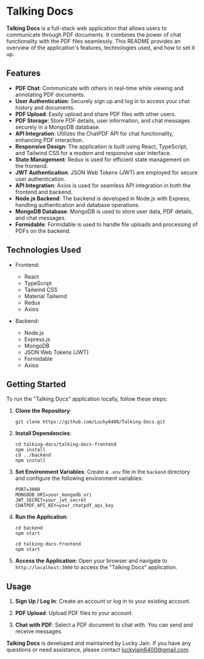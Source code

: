 # Talking Docs

**Talking Docs** is a full-stack web application that allows users to communicate through PDF documents. It combines the power of chat functionality with the PDF files seamlessly. This README provides an overview of the application's features, technologies used, and how to set it up.

## Features

- **PDF Chat**: Communicate with others in real-time while viewing and annotating PDF documents.
- **User Authentication**: Securely sign up and log in to access your chat history and documents.
- **PDF Upload**: Easily upload and share PDF files with other users.
- **PDF Storage**: Store PDF details, user information, and chat messages securely in a MongoDB database.
- **API Integration**: Utilizes the ChatPDF API for chat functionality, enhancing PDF interaction.
- **Responsive Design**: The application is built using React, TypeScript, and Tailwind CSS for a modern and responsive user interface.
- **State Management**: Redux is used for efficient state management on the frontend.
- **JWT Authentication**: JSON Web Tokens (JWT) are employed for secure user authentication.
- **API Integration**: Axios is used for seamless API integration in both the frontend and backend.
- **Node.js Backend**: The backend is developed in Node.js with Express, handling authentication and database operations.
- **MongoDB Database**: MongoDB is used to store user data, PDF details, and chat messages.
- **Formidable**: Formidable is used to handle file uploads and processing of PDFs on the backend.

## Technologies Used

- Frontend:
  - React
  - TypeScript
  - Tailwind CSS
  - Material Tailwind
  - Redux
  - Axios

- Backend:
  - Node.js
  - Express.js
  - MongoDB
  - JSON Web Tokens (JWT)
  - Formidable
  - Axios

## Getting Started

To run the "Talking Docs" application locally, follow these steps:

1. **Clone the Repository**:
   ```
   git clone https://github.com/Lucky6400/Talking-Docs.git
   ```

2. **Install Dependencies**:
   ```
   cd talking-docs/talking-docs-frontend
   npm install
   cd ../backend
   npm install
   ```

3. **Set Environment Variables**:
   Create a `.env` file in the `backend` directory and configure the following environment variables:

   ```
   PORT=3000
   MONGODB_URI=your_mongodb_uri
   JWT_SECRET=your_jwt_secret
   CHATPDF_API_KEY=your_chatpdf_api_key
   ```

4. **Run the Application**:
   ```
   cd backend
   npm start
   ```

   ```
   cd talking-docs-frontend
   npm start
   ```

5. **Access the Application**:
   Open your browser and navigate to `http://localhost:3000` to access the "Talking Docs" application.

## Usage

1. **Sign Up / Log In**: Create an account or log in to your existing account.

2. **PDF Upload**: Upload PDF files to your account.

3. **Chat with PDF**: Select a PDF document to chat with. You can send and receive messages.

**Talking Docs** is developed and maintained by Lucky Jain. If you have any questions or need assistance, please contact luckyjain6400@gmail.com.
